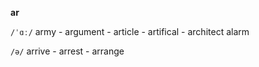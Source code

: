**ar**

`/ˈɑː/`
 army - argument - article - artifical - architect
 alarm

`/ə/`
arrive - arrest - arrange


